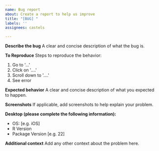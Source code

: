 ```yaml
---
name: Bug report
about: Create a report to help us improve
title: "[BUG] "
labels: ''
assignees: castels

---
```


**Describe the bug**
A clear and concise description of what the bug is.

**To Reproduce**
Steps to reproduce the behavior:
1. Go to '...'
2. Click on '....'
3. Scroll down to '....'
4. See error

**Expected behavior**
A clear and concise description of what you expected to happen.

**Screenshots**
If applicable, add screenshots to help explain your problem.

**Desktop (please complete the following information):**
 - OS: [e.g. iOS]
 - R Version
 - Package Version [e.g. 22]

**Additional context**
Add any other context about the problem here.
